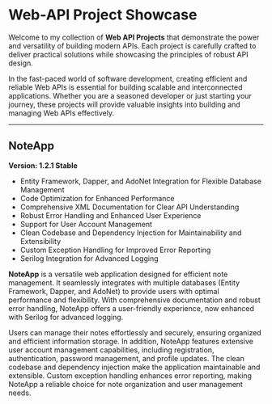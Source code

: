 # Web-API Project Showcase

Welcome to my collection of **Web API Projects** that demonstrate the power and versatility of building modern APIs. Each project is carefully crafted to deliver practical solutions while showcasing the principles of robust API design.

In the fast-paced world of software development, creating efficient and reliable Web APIs is essential for building scalable and interconnected applications. Whether you are a seasoned developer or just starting your journey, these projects will provide valuable insights into building and managing Web APIs effectively.

---

## NoteApp

**Version: 1.2.1 Stable**

- Entity Framework, Dapper, and AdoNet Integration for Flexible Database Management
- Code Optimization for Enhanced Performance
- Comprehensive XML Documentation for Clear API Understanding
- Robust Error Handling and Enhanced User Experience
- Support for User Account Management
- Clean Codebase and Dependency Injection for Maintainability and Extensibility
- Custom Exception Handling for Improved Error Reporting
- Serilog Integration for Advanced Logging

**NoteApp** is a versatile web application designed for efficient note management. It seamlessly integrates with multiple databases (Entity Framework, Dapper, and AdoNet) to provide users with optimal performance and flexibility. With comprehensive documentation and robust error handling, NoteApp offers a user-friendly experience, now enhanced with Serilog for advanced logging.

Users can manage their notes effortlessly and securely, ensuring organized and efficient information storage. In addition, NoteApp features extensive user account management capabilities, including registration, authentication, password management, and profile updates. The clean codebase and dependency injection make the application maintainable and extensible. Custom exception handling enhances error reporting, making NoteApp a reliable choice for note organization and user management needs.